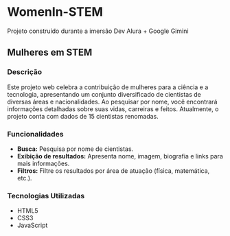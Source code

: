 # WomenIn-STEM
Projeto construído durante a imersão Dev Alura + Google Gimini 

## Mulheres em STEM

### Descrição
Este projeto web celebra a contribuição de mulheres para a ciência e a tecnologia, apresentando um conjunto diversificado de cientistas de diversas áreas e nacionalidades. Ao pesquisar por nome, você encontrará informações detalhadas sobre suas vidas, carreiras e feitos. Atualmente, o projeto conta com dados de 15 cientistas renomadas.

### Funcionalidades
- **Busca:** Pesquisa por nome de cientistas. 
- **Exibição de resultados:** Apresenta nome, imagem, biografia e links para mais informações.
- **Filtros:** Filtre os resultados por área de atuação (física, matemática, etc.).

### Tecnologias Utilizadas
- HTML5
- CSS3
- JavaScript
